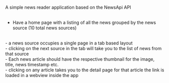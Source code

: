 A simple news reader application based on the NewsApi API
<br/>
<br/>
- Have a home page with a listing of all the news grouped by the news source (10
total news sources)
<br>
- a news source occupies a single page in a tab based layout
<br>
- clicking on the next source in the tab will take you to the list of news
from that source
<br>
- Each news article should have the respective thumbnail for the image,
title, news timestamp etc.
<br>
- clicking on any article takes you to the detail page for that article the link is loaded in a webview inside the app
